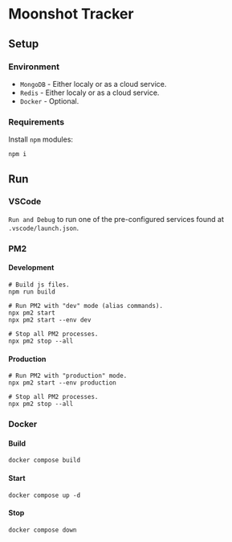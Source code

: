 # Moonshot Tracker

## Setup

### Environment
- `MongoDB` - Either localy or as a cloud service.
- `Redis` - Either localy or as a cloud service.
- `Docker` - Optional.


### Requirements
Install `npm` modules:
```
npm i
```

## Run

### VSCode
`Run and Debug` to run one of the pre-configured services found at `.vscode/launch.json`.

### PM2

#### Development
```
# Build js files.
npm run build

# Run PM2 with "dev" mode (alias commands).
npx pm2 start
npx pm2 start --env dev

# Stop all PM2 processes.
npx pm2 stop --all
```

#### Production
```
# Run PM2 with "production" mode.
npx pm2 start --env production

# Stop all PM2 processes.
npx pm2 stop --all
```

### Docker

#### Build
```
docker compose build
```

#### Start
```
docker compose up -d
```

#### Stop
```
docker compose down
```
